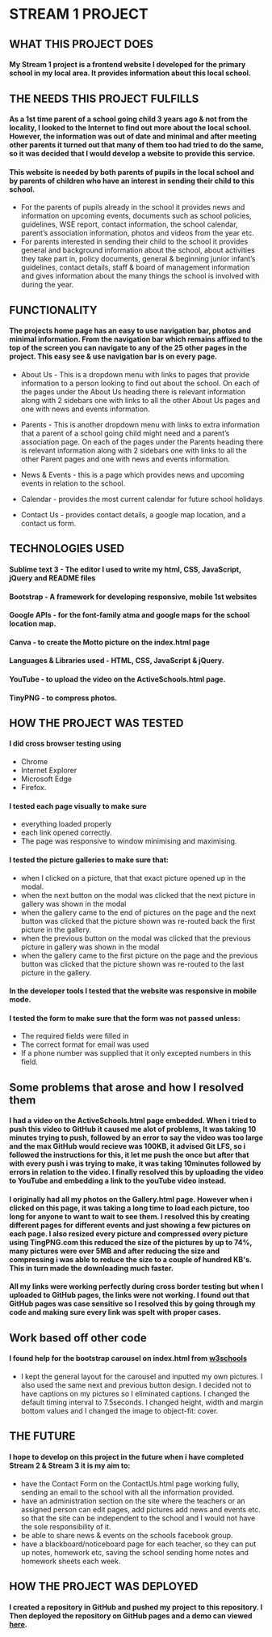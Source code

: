 # STREAM 1 PROJECT

## WHAT THIS PROJECT DOES

#### My Stream 1 project is a frontend website I developed for the primary school in my local area. It provides information about this local school.

## THE NEEDS THIS PROJECT FULFILLS

#### As a 1st time parent of a school going child 3 years ago & not from the locality, I looked to the Internet to find out more about the local school. However, the information was out of date and minimal and after meeting other parents it turned out that many of them too had tried to do the same, so it was decided that I would develop a website to provide this service. 
#### This website is needed by both parents of pupils in the local school and by parents of children who have an interest in sending their child to this school.
- For the parents of pupils already in the school it provides news and information on upcoming events, documents such as school policies, guidelines, WSE report, contact information, the school calendar, parent’s association information, photos and videos from the year etc.
- For parents interested in sending their child to the school it provides general and background information about the school, about activities they take part in, policy documents, general & beginning junior infant’s guidelines, contact details, staff & board of management information and gives information about the many things the school is involved with during the year.

## FUNCTIONALITY

#### The projects home page has an easy to use navigation bar, photos and minimal information. From the navigation bar which remains affixed to the top of the screen you can navigate to any of the 25 other pages in the project. This easy see & use navigation bar is on every page.

- About Us - This is a dropdown menu with links to pages that provide information to a person looking to find out about the school. On each of the pages under the About Us heading there is relevant information along with 2 sidebars one with links to all the other About Us pages and one with news and events information.

- Parents - This is another dropdown menu with links to extra information that a parent of a school going child might need and a parent’s association page. On each of the pages under the Parents heading there is relevant information along with 2 sidebars one with links to all the other Parent pages and one with news and events information.

- News & Events - this is a page which provides news and upcoming events in relation to the school.

- Calendar - provides the most current calendar for future school holidays

- Contact Us - provides contact details, a google map location, and a contact us form.

## TECHNOLOGIES USED

#### Sublime text 3 - The editor I used to write my html, CSS, JavaScript, jQuery and README files
#### Bootstrap - A framework for developing responsive, mobile 1st websites
#### Google APIs - for the font-family atma and google maps for the school location map.
#### Canva - to create the Motto picture on the index.html page
#### Languages & Libraries used - HTML, CSS, JavaScript & jQuery.
#### YouTube - to upload the video on the ActiveSchools.html page.
#### TinyPNG - to compress photos.

## HOW THE PROJECT WAS TESTED

#### I did cross browser testing using 
- Chrome 
- Internet Explorer
- Microsoft Edge
- Firefox. 

#### I tested each page visually to make sure
- everything loaded properly
- each link opened correctly.
- The page was responsive to window minimising and maximising.

#### I tested the picture galleries to make sure that:
- when I clicked on a picture, that that exact picture opened up in the modal.
- when the next button on the modal was clicked that the next picture in gallery was shown in the modal
- when the gallery came to the end of pictures on the page and the next button was clicked that the picture shown was re-routed back the first picture in the gallery.
- when the previous button on the modal was clicked that the previous picture in gallery was shown in the modal
- when the gallery came to the first picture on the page and the previous button was clicked that the picture shown was re-routed to the last picture in the gallery.

#### In the developer tools I tested that the website was responsive in mobile mode.

#### I tested the form to make sure that the form was not passed unless:
- The required fields were filled in
- The correct format for email was used
- If a phone number was supplied that it only excepted numbers in this field.

## Some problems that arose and how I resolved them
#### I had a video on the ActiveSchools.html page embedded. When i tried to push this video to GitHub it caused me alot of problems, It was taking 10 minutes trying to push, followed by an error to say the video was too large and the max GitHub would recieve was 100KB, it advised Git LFS, so i followed the instructions for this, it let me push the once but after that with every push i was trying to make, it was taking 10minutes followed by errors in relation to the video. I finally resolved this by uploading the video to YouTube and embedding a link to the youTube video instead.

#### I originally had all my photos on the Gallery.html page. However when i clicked on this page, it was taking a long time to load each picture, too long for anyone to want to wait to see them. I resolved this by creating different pages for different events and just showing a few pictures on each page. I also resized every picture and compressed every picture using TingPNG.com this reduced the size of the pictures by up to 74%, many pictures were over 5MB and after reducing the size and compressing i was able to reduce the size to a couple of hundred KB's. This in turn made the downloading much faster.

#### All my links were working perfectly during cross border testing but when I uploaded to GitHub pages, the links were not working. I found out that GitHub pages was case sensitive so I resolved this by going through my code and making sure every link was spelt with proper cases.

## Work based off other code
#### I found help for the bootstrap carousel on index.html from [w3schools](https://www.w3schools.com/bootstrap/bootstrap_carousel.asp)
- I kept the general layout for the carousel and inputted my own pictures. I also used the same next and previous button design. I decided not to have captions on my pictures so I eliminated captions. I changed the default timing interval to 7.5seconds. I changed height, width and margin bottom values and I changed the image to object-fit: cover.

## THE FUTURE
#### I hope to develop on this project in the future when i have completed Stream 2 & Stream 3 it is my aim to:
- have the Contact Form on the ContactUs.html page working fully, sending an email to the school with all the information provided.
- have an administration section on the site where the teachers or an assigned person can edit pages, add pictures add news and events etc. so that the site can be independent to the school and I would not have the sole responsibility of it.
- be able to share news & events on the schools facebook group.
- have a blackboard/noticeboard page for each teacher, so they can put up notes, homework etc, saving the school sending home notes and homework sheets each week. 

## HOW THE PROJECT WAS DEPLOYED

#### I created a repository in GitHub and pushed my project to this repository. I Then deployed the repository on GitHub pages and a demo can viewed [here]( https://sarahbarron.github.io/Stream-1-Project/).
